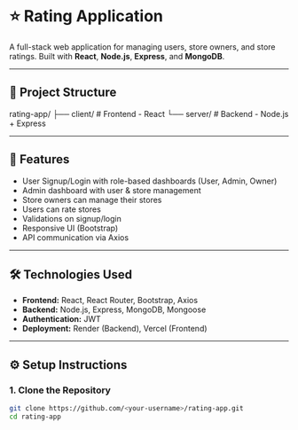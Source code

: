 # ⭐ Rating Application

A full-stack web application for managing users, store owners, and store ratings. Built with **React**, **Node.js**, **Express**, and **MongoDB**.

---

## 📁 Project Structure

rating-app/
├── client/ # Frontend - React
└── server/ # Backend - Node.js + Express

---

## 🚀 Features

- User Signup/Login with role-based dashboards (User, Admin, Owner)
- Admin dashboard with user & store management
- Store owners can manage their stores
- Users can rate stores
- Validations on signup/login
- Responsive UI (Bootstrap)
- API communication via Axios

---

## 🛠️ Technologies Used

- **Frontend:** React, React Router, Bootstrap, Axios
- **Backend:** Node.js, Express, MongoDB, Mongoose
- **Authentication:** JWT
- **Deployment:** Render (Backend), Vercel (Frontend)

---

## ⚙️ Setup Instructions

### 1. Clone the Repository

```bash
git clone https://github.com/<your-username>/rating-app.git
cd rating-app
